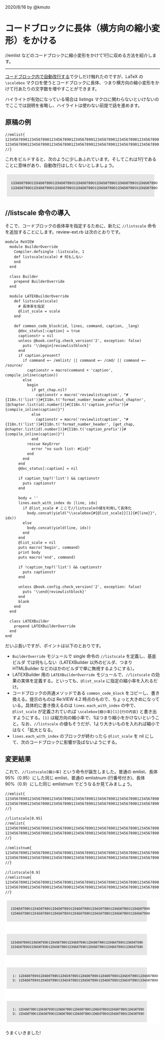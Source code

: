 2020/8/16 by @kmuto

# コードブロックに長体（横方向の縮小変形）をかける

//emlist などのコードブロックに縮小変形をかけて1行に収める方法を紹介します。

---

[コードブロック内で自動改行する](linebreak-verbatim.html)で少しだけ触れたのですが、LaTeX の `\scalebox` マクロを使うとコードブロックに長体、つまり横方向の縮小変形をかけて行あたりの文字数を増やすことができます。

ハイライトが有効になっている場合は listings マクロに関わらないといけないのでここでは説明を省略し、ハイライトは使わない前提で話を進めます。

## 原稿の例

```
//emlist{
1234567890123456789012345678901234567890123456789012345678901234567890
1234567890123456789012345678901234567890123456789012345678901234567890
//}
```

これをビルドすると、次のように少しあふれています。そしてこれは1行であることに意味があり、自動改行はしたくないとしましょう。

![行がアミからあふれている](images/listscale-over.png)

## //listscale 命令の導入

そこで、コードブロックの長体率を指定するために、新たに `//listscale` 命令を追加することにします。review-ext.rb は次のとおりです。

```
module ReVIEW
  module BuilderOverride
    Compiler.defsingle :listscale, 1
    def listscale(scale) # 何もしない
    end
  end

  class Builder
    prepend BuilderOverride
  end

  module LATEXBuilderOverride
    def listscale(scale)
      # 長体率を指定
      @list_scale = scale
    end

    def common_code_block(id, lines, command, caption, _lang)
      @doc_status[:caption] = true
      captionstr = nil
      unless @book.config.check_version('2', exception: false)
        puts '\\begin{reviewlistblock}'
      end
      if caption.present?
        if command =~ /emlist/ || command =~ /cmd/ || command =~ /source/
          captionstr = macro(command + 'caption', compile_inline(caption))
        else
          begin
            if get_chap.nil?
              captionstr = macro('reviewlistcaption', "#{I18n.t('list')}#{I18n.t('format_number_header_without_chapter', [@chapter.list(id).number])}#{I18n.t('caption_prefix')}#{compile_inline(caption)}")
            else
              captionstr = macro('reviewlistcaption', "#{I18n.t('list')}#{I18n.t('format_number_header', [get_chap, @chapter.list(id).number])}#{I18n.t('caption_prefix')}#{compile_inline(caption)}")
            end
          rescue KeyError
            error "no such list: #{id}"
          end
        end
      end
      @doc_status[:caption] = nil

      if caption_top?('list') && captionstr
        puts captionstr
      end

      body = ''
      lines.each_with_index do |line, idx|
        if @list_scale # ここで//listscaleの値を利用して長体化
          body.concat(yield("\\scalebox{#{@list_scale}}[1]{#{line}}", idx))
        else
          body.concat(yield(line, idx))
        end
      end
      @list_scale = nil
      puts macro('begin', command)
      print body
      puts macro('end', command)

      if !caption_top?('list') && captionstr
        puts captionstr
      end

      unless @book.config.check_version('2', exception: false)
        puts '\\end{reviewlistblock}'
      end
      blank
    end
  end

  class LATEXBuilder
    prepend LATEXBuilderOverride
  end
end
```

だいぶ長いですが、ポイントは以下のとおりです。

- `BuilderOverride` モジュールで single 命令の `//listscale` を定義し、基底ビルダ では何もしない（LATEXBuilder 以外のビルダ、つまり HTMLBuilder などのほかのビルダで単に無視するようにする）。
- LATEXBuilder 用の `LATEXBuilderOverride` モジュールで、`//listscale` の効果の実体を定義する。といっても、`@list_scale` に指定の縮小率を入れるだけ。
- コードブロックの共通メソッドである `common_code_block` をコピーし、書き換える。提示のものは Re:VIEW 4.2 時点のもので、ちょっと大きめになっている。具体的に書き換えるのは `lines.each_with_index` の中で、`@list_scale` が定義されていれば `\scalebox{縮小率}[1]{行の内容}` と書き出すようにする。`[1]` は縦方向の縮小率で、1はつまり縮小をかけないということ。なお、`//listscale` の値もそうだが、1より大きいものを入れれば縮小ではなく「拡大となる。
- `lines.each_with_index` のブロックが終わったら `@list_scale` を nil にして、次のコードブロックに影響が及ばないようにする。

## 変更結果

これで、`//listscale[縮小率]` という命令が誕生しました。普通の emlist、長体 95%（0.95）にした同じ emlist、普通の emlistnum (行番号付き)、長体 90%（0.9）にした同じ emlistnum でどうなるか見てみましょう。

```
//emlist{
1234567890123456789012345678901234567890123456789012345678901234567890
1234567890123456789012345678901234567890123456789012345678901234567890
//}

//listscale[0.95]
//emlist{
1234567890123456789012345678901234567890123456789012345678901234567890
1234567890123456789012345678901234567890123456789012345678901234567890
//}

//emlistnum{
1234567890123456789012345678901234567890123456789012345678901234567890
1234567890123456789012345678901234567890123456789012345678901234567890
//}

//listscale[0.9]
//emlistnum{
1234567890123456789012345678901234567890123456789012345678901234567890
1234567890123456789012345678901234567890123456789012345678901234567890
//}
```

![長体でうまく収まっている](images/listscale.png)

うまくいきました!

